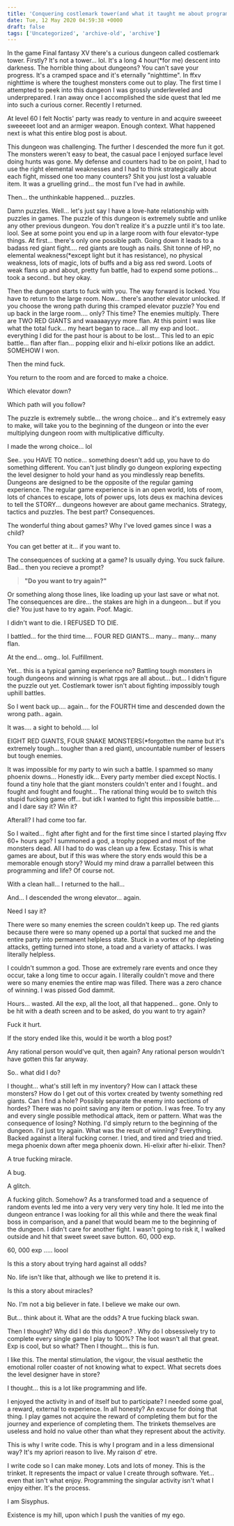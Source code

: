 ```yaml
---
title: 'Conquering costlemark tower(and what it taught me about programming and life)'
date: Tue, 12 May 2020 04:59:38 +0000
draft: false
tags: ['Uncategorized', 'archive-old', 'archive']
---
```


In the game Final fantasy XV there's a curious dungeon called costlemark tower. Firstly? It's not a tower... lol. It's a long 4 hour(\*for me) descent into darkness. The horrible thing about dungeons? You can't save your progress. It's a cramped space and it's eternally "nighttime". In ffxv nighttime is where the toughest monsters come out to play. The first time I attempted to peek into this dungeon I was grossly underleveled and underprepared. I ran away once I accomplished the side quest that led me into such a curious corner. Recently I returned.

At level 60 I felt Noctis' party was ready to venture in and acquire sweeeet sweeeeet loot and an armiger weapon. Enough context. What happened next is what this entire blog post is about.

This dungeon was challenging. The further I descended the more fun it got. The monsters weren't easy to beat, the casual pace I enjoyed surface level doing hunts was gone. My defense and counters had to be on point, I had to use the right elemental weaknesses and I had to think strategically about each fight, missed one too many counters? Shit you just lost a valuable item. It was a gruelling grind... the most fun I've had in awhile.

Then... the unthinkable happened... puzzles.

Damn puzzles. Well... let's just say I have a love-hate relationship with puzzles in games. The puzzle of this dungeon is extremely subtle and unlike any other previous dungeon. You don't realize it's a puzzle until it's too late. lool. See at some point you end up in a large room with four elevator-type things. At first... there's only one possible path. Going down it leads to a badass red giant fight.... red giants are tough as nails. Shit tonne of HP, no elemental weakness(\*except light but it has resistance), no physical weakness, lots of magic, lots of buffs and a big ass red sword. Loots of weak flans up and about, pretty fun battle, had to expend some potions... took a second.. but hey okay.

Then the dungeon starts to fuck with you. The way forward is locked. You have to return to the large room. Now... there's another elevator unlocked. If you choose the wrong path during this cramped elevator puzzle? You end up back in the large room.... only? This time? The enemies multiply. There are TWO RED GIANTS and waaaaayyyy more flan. At this point I was like what the total fuck... my heart began to race... all my exp and loot.. everything I did for the past hour is about to be lost... This led to an epic battle... flan after flan... popping elixir and hi-elixir potions like an addict. SOMEHOW I won.

Then the mind fuck.

You return to the room and are forced to make a choice.

Which elevator down?

Which path will you follow?

The puzzle is extremely subtle... the wrong choice... and it's extremely easy to make, will take you to the beginning of the dungeon or into the ever multiplying dungeon room with multiplicative difficulty.

I made the wrong choice... lol

See.. you HAVE TO notice... something doesn't add up, you have to do something different. You can't just blindly go dungeon exploring expecting the level designer to hold your hand as you mindlessly reap benefits. Dungeons are designed to be the opposite of the regular gaming experience. The regular game experience is in an open world, lots of room, lots of chances to escape, lots of power ups, lots deus ex machina devices to tell the STORY... dungeons however are about game mechanics. Strategy, tactics and puzzles. The best part? Consequences.

The wonderful thing about games? Why I've loved games since I was a child?

You can get better at it... if you want to.

The consequences of sucking at a game? Is usually dying. You suck failure. Bad... then you recieve a prompt?

> **"Do you want to try again?"**

Or something along those lines, like loading up your last save or what not. The consequences are dire... the stakes are high in a dungeon... but if you die? You just have to try again. Poof. Magic.

I didn't want to die. I REFUSED TO DIE.

I battled... for the third time.... FOUR RED GIANTS... many... many... many flan.

At the end... omg.. lol. Fulfillment.

Yet... this is a typical gaming experience no? Battling tough monsters in tough dungeons and winning is what rpgs are all about... but... I didn't figure the puzzle out yet. Costlemark tower isn't about fighting impossibly tough uphill battles.

So I went back up.... again... for the FOURTH time and descended down the wrong path.. again.

It was.... a sight to behold..... lol

EIGHT RED GIANTS, FOUR SNAKE MONSTERS(\*forgotten the name but it's extremely tough... tougher than a red giant), uncountable number of lessers but tough enemies.

It was impossible for my party to win such a battle. I spammed so many phoenix downs... Honestly idk... Every party member died except Noctis. I found a tiny hole that the giant monsters couldn't enter and I fought.. and fought and fought and fought... The rational thing would be to switch this stupid fucking game off... but idk I wanted to fight this impossible battle.... and I dare say it? Win it?

Afterall? I had come too far.

So I waited... fight after fight and for the first time since I started playing ffxv 60+ hours ago? I summoned a god, a trophy popped and most of the monsters dead. All I had to do was clean up a few. Ecstasy. This is what games are about, but if this was where the story ends would this be a memorable enough story? Would my mind draw a parrallel between this programming and life? Of course not.

With a clean hall... I returned to the hall...

And... I descended the wrong elevator... again.

Need I say it?

There were so many enemies the screen couldn't keep up. The red giants because there were so many opened up a portal that sucked me and the entire party into permanent helpless state. Stuck in a vortex of hp depleting attacks, getting turned into stone, a toad and a variety of attacks. I was literally helpless.

I couldn't summon a god. Those are extremely rare events and once they occur, take a long time to occur again. I literally couldn't move and there were so many enemies the entire map was filled. There was a zero chance of winning. I was pissed God dammit.

Hours... wasted. All the exp, all the loot, all that happened... gone. Only to be hit with a death screen and to be asked, do you want to try again?

Fuck it hurt.

If the story ended like this, would it be worth a blog post?

Any rational person would've quit, then again? Any rational person wouldn't have gotten this far anyway.

So.. what did I do?

I thought... what's still left in my inventory? How can I attack these monsters? How do I get out of this vortex created by twenty something red giants. Can I find a hole? Possibly separate the enemy into sections of hordes? There was no point saving any item or potion. I was free. To try any and every single possible methodical attack, item or pattern. What was the consequence of losing? Nothing. I'd simply return to the beginning of the dungeon. I'd just try again. What was the result of winning? Everything. Backed against a literal fucking corner. I tried, and tired and tried and tried. mega phoenix down after mega phoenix down. Hi-elixir after hi-elixir. Then?

A true fucking miracle.

A bug.

A glitch.

A fucking glitch. Somehow? As a transformed toad and a sequence of random events led me into a very very very very tiny hole. It led me into the dungeon entrance I was looking for all this while and there the weak final boss in comparison, and a panel that would beam me to the beginning of the dungeon. I didn't care for another fight. I wasn't going to risk it, I walked outside and hit that sweet sweet save button. 60, 000 exp.

60, 000 exp ..... loool

Is this a story about trying hard against all odds?

No. life isn't like that, although we like to pretend it is.

Is this a story about miracles?

No. I'm not a big believer in fate. I believe we make our own.

But... think about it. What are the odds? A true fucking black swan.

Then I thought? Why did I do this dungeon? . Why do I obsessively try to complete every single game I play to 100%? The loot wasn't all that great. Exp is cool, but so what? Then I thought... this is fun.

I like this. The mental stimulation, the vigour, the visual aesthetic the emotional roller coaster of not knowing what to expect. What secrets does the level designer have in store?

I thought... this is a lot like programming and life.

I enjoyed the activity in and of itself but to participate? I needed some goal, a reward, external to experience. In all honesty? An excuse for doing that thing. I play games not acquire the reward of completing them but for the journey and experience of completing them. The trinkets themselves are useless and hold no value other than what they represent about the activity.

This is why I write code. This is why I program and in a less dimensional way? It's my apriori reason to live. My raison d' etre.

I write code so I can make money. Lots and lots of money. This is the trinket. It represents the impact or value I create through software. Yet... even that isn't what enjoy. Programming the singular activity isn't what I enjoy either. It's the process.

I am Sisyphus.

Existence is my hill, upon which I push the vanities of my ego.